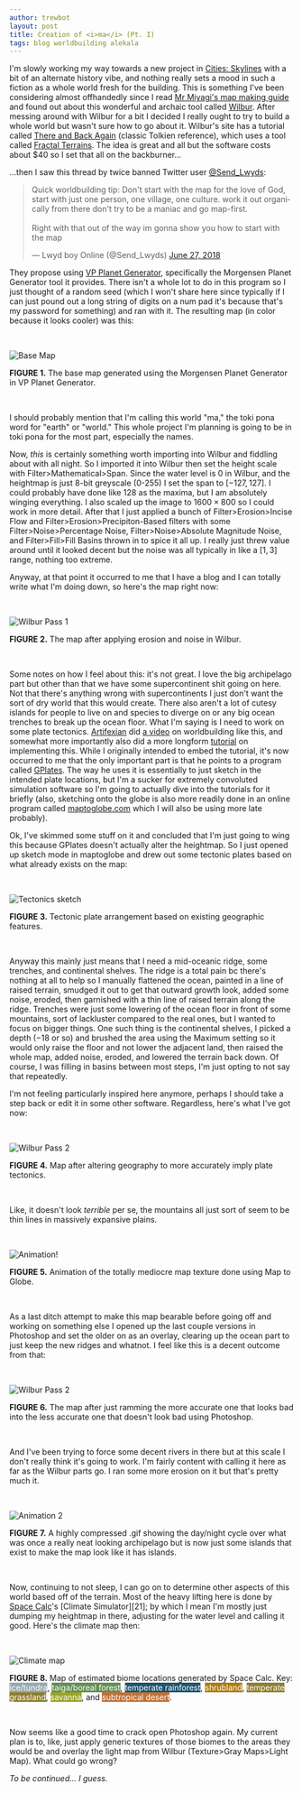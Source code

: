 ```yaml
---
author: trewbot
layout: post
title: Creation of <i>ma</i> (Pt. I)
tags: blog worldbuilding alekala
---
```


I'm slowly working my way towards a new project in
[Cities: Skylines][1] with a bit of an alternate history vibe, and nothing
really sets a mood in such a fiction as a whole world fresh for the building.
This is something I've been considering almost offhandedly since I read
[Mr Miyagi's map making guide][2] and found out about this wonderful and archaic
tool called [Wilbur][3]. After messing around with Wilbur for a bit I decided I
really ought to try to build a whole world but wasn't sure how to go about it.
Wilbur's site has a tutorial called [There and Back Again][4] (classic Tolkien
reference), which uses a tool called [Fractal Terrains][5]. The idea is great
and all but the software costs about $40 so I set that all on the backburner...

...then I saw this thread by twice banned Twitter user [@Send_Lwyds][6]:

<blockquote class="twitter-tweet" data-lang="en">
    <p lang="en" dir="ltr">
        Quick worldbuilding tip: Don&#39;t start with the map for the love of
        God, start with just one person, one village, one culture. work it out
        organically from there don&#39;t try to be a maniac and go map-first.
        <br><br>
        Right with that out of the way im gonna show you how to start with the
        map
    </p>
    &mdash; Lwyd boy Online (@Send_Lwyds)
    <a href="https://twitter.com/Send_Lwyds/status/1012084937904807937">
        June 27, 2018
    </a>
</blockquote>
<script async src="https://platform.twitter.com/widgets.js" charset="utf-8">
    </script>

They propose using [VP Planet Generator][7], specifically the Morgensen Planet
Generator tool it provides. There isn't a whole lot to do in this program so I
just thought of a random seed (which I won't share here since typically if I can
just pound out a long string of digits on a num pad it's because that's my
password for something) and ran with it. The resulting map (in color because it
looks cooler) was this:

<br>

![Base Map][8]

**FIGURE 1.** The base map generated using the Morgensen Planet Generator in VP
Planet Generator.

<br>

I should probably mention that I'm calling this world "ma," the toki pona word
for "earth" or "world." This whole project I'm planning is going to be in toki
pona for the most part, especially the names.

Now, _this_ is certainly something worth importing into Wilbur and fiddling
about with all night. So I imported it into Wilbur then set the height scale
with Filter>Mathematical>Span. Since the water level is 0 in Wilbur, and the
heightmap is just 8-bit greyscale (0-255) I set the span to $[-127, 127]$. I
could probably have done like $128$ as the maxima, but I am absolutely winging
everything. I also scaled up the image to $1600\times800$ so I could work in
more detail. After that I just applied a bunch of Filter>Erosion>Incise Flow
and Filter>Erosion>Precipiton-Based filters with some Filter>Noise>Percentage
Noise, Filter>Noise>Absolute Magnitude Noise, and Filter>Fill>Fill Basins thrown
in to spice it all up. I really just threw value around until it looked decent
but the noise was all typically in like a $[1,3]$ range, nothing too extreme.

Anyway, at that point it occurred to me that I have a blog and I can totally
write what I'm doing down, so here's the map right now:

<br>

![Wilbur Pass 1][9]

**FIGURE 2.** The map after applying erosion and noise in Wilbur.

<br>

Some notes on how I feel about this: it's not great. I love the big archipelago
part but other than that we have some supercontinent shit going on here. Not
that there's anything wrong with supercontinents I just don't want the sort of
dry world that this would create. There also aren't a lot of cutesy islands for
people to live on and species to diverge on or any big ocean trenches to break
up the ocean floor. What I'm saying is I need to work on some plate tectonics.
[Artifexian][10] did [a video][11] on worldbuilding like this, and somewhat
more importantly also did a more longform [tutorial][12] on implementing this.
While I originally intended to embed the tutorial, it's now occurred to me that
the only important part is that he points to a program called [GPlates][13]. The
way he uses it is essentially to just sketch in the intended plate locations,
but I'm a sucker for extremely convoluted simulation software so I'm going to
actually dive into the tutorials for it briefly (also, sketching onto the globe
is also more readily done in an online program called [maptoglobe.com][14] which
I will also be using more late probably).

Ok, I've skimmed some stuff on it and concluded that I'm just going to wing this
because GPlates doesn't actually alter the heightmap. So I just opened up sketch
mode in maptoglobe and drew out some tectonic plates based on what already
exists on the map:

<br>

![Tectonics sketch][15]

**FIGURE 3.** Tectonic plate arrangement based on existing geographic features.

<br>

Anyway this mainly just means that I need a mid-oceanic ridge, some trenches,
and continental shelves. The ridge is a total pain bc there's nothing at all to
help so I manually flattened the ocean, painted in a line of raised terrain,
smudged it out to get that outward growth look, added some noise, eroded, then
garnished with a thin line of raised terrain along the ridge. Trenches were just
some lowering of the ocean floor in front of some mountains, sort of lackluster
compared to the real ones, but I wanted to focus on bigger things. One such
thing is the continental shelves, I picked a depth ($-18$ or so) and brushed the
area using the Maximum setting so it would only raise the floor and not lower
the adjacent land, then raised the whole map, added noise, eroded, and lowered
the terrain back down. Of course, I was filling in basins between most steps,
I'm just opting to not say that repeatedly.

I'm not feeling particularly inspired here anymore, perhaps I should take a step
back or edit it in some other software. Regardless, here's what I've got now:

<br>

![Wilbur Pass 2][16]

**FIGURE 4.** Map after altering geography to more accurately imply plate
tectonics.

<br>

Like, it doesn't look _terrible_ per se, the mountains all just sort of seem to
be thin lines in massively expansive plains.

<br>

![Animation!][17]

**FIGURE 5.** Animation of the totally mediocre map texture done using Map to
Globe.

<br>

As a last ditch attempt to make this map bearable before going off and working
on something else I opened up the last couple versions in Photoshop and set the
older on as an overlay, clearing up the ocean part to just keep the new ridges
and whatnot. I feel like this is a decent outcome from that:

<br>

![Wilbur Pass 2][18]

**FIGURE 6.** The map after just ramming the more accurate one that looks bad
into the less accurate one that doesn't look bad using Photoshop.

<br>

And I've been trying to force some decent rivers in there but at this scale I
don't really think it's going to work. I'm fairly content with calling it here
as far as the Wilbur parts go. I ran some more erosion on it but that's pretty
much it.

<br>

![Animation 2][19]

**FIGURE 7.** A highly compressed .gif showing the day/night cycle over what was
once a really neat looking archipelago but is now just some islands that exist
to make the map look like it has islands.

<br>

Now, continuing to not sleep, I can go on to determine other aspects of this
world based off of the terrain. Most of the heavy lifting here is done by
[Space Calc][20]'s [Climate Simulator][21]; by which I mean I'm mostly just
dumping my heightmap in there, adjusting for the water level and calling it
good. Here's the climate map then:

<br>

![Climate map][22]

**FIGURE 8.** Map of estimated biome locations generated by Space Calc. Key:
    <span style="background:#97A9AD;color:white;">ice/tundra</span>,
    <span style="background:#638F52;color:white;">taiga/boreal forest</span>,
    <span style="background:#1D546D;color:white;">temperate rainforest</span>,
    <span style="background:#AE7C0B;color:white;">shrubland</span>,
    <span style="background:#907E2E;color:white;">temperate grassland</span>,
    <span style="background:#99A526;color:white;">savanna</span>, and
    <span style="background:#C17136;color:white;">subtropical desert</span>.

<br>

Now seems like a good time to crack open Photoshop again. My current plan is to,
like, just apply generic textures of those biomes to the areas they would be and
overlay the light map from Wilbur (Texture>Gray Maps>Light Map). What could go
wrong?

_To be continued... I guess._

[1]: https://store.steampowered.com/app/255710/Cities_Skylines/
[2]: https://steamcommunity.com/sharedfiles/filedetails/?id=482232215
[3]: http://www.fracterra.com/wilbur.html
[4]: http://www.fracterra.com/ThereandBackAgain/index.html
[5]: https://www.profantasy.com/products/ft.asp
[6]: https://twitter.com/Send_Lwyds
[7]: https://toolslib.net/downloads/viewdownload/73-vpplanetgenerator/
[8]: /assets/img/alekala/ma-vpplanetgen-color.png
[9]: /assets/img/alekala/ma-wilbur-color.bmp
[10]:https://www.youtube.com/channel/UCeh-pJYRZTBJDXMNZeWSUVA
[11]:https://www.youtube.com/watch?v=x_Tn66PvTn4
[12]:https://www.youtube.com/watch?v=yGMKmbGTEHQ
[13]:https://www.gplates.org/
[14]:https://www.maptoglobe.com
[15]:/assets/img/alekala/ma-tectonics.png
[16]:/assets/img/alekala/ma-wilbur-color-2.bmp
[17]:/assets/img/alekala/ma-animated-1.gif
[18]:/assets/img/alekala/ma-wilbur-color-3.bmp
[19]:/assets/img/alekala/ma-animated-2.gif
[20]:https://space.geometrian.com
[20]:https://space.geometrian.com/calcs/climate-sim.php
[22]:/assets/img/alekala/ma-biomes.png
